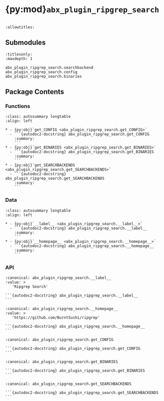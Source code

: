 # {py:mod}`abx_plugin_ripgrep_search`

```{py:module} abx_plugin_ripgrep_search
```

```{autodoc2-docstring} abx_plugin_ripgrep_search
:allowtitles:
```

## Submodules

```{toctree}
:titlesonly:
:maxdepth: 1

abx_plugin_ripgrep_search.searchbackend
abx_plugin_ripgrep_search.config
abx_plugin_ripgrep_search.binaries
```

## Package Contents

### Functions

````{list-table}
:class: autosummary longtable
:align: left

* - {py:obj}`get_CONFIG <abx_plugin_ripgrep_search.get_CONFIG>`
  - ```{autodoc2-docstring} abx_plugin_ripgrep_search.get_CONFIG
    :summary:
    ```
* - {py:obj}`get_BINARIES <abx_plugin_ripgrep_search.get_BINARIES>`
  - ```{autodoc2-docstring} abx_plugin_ripgrep_search.get_BINARIES
    :summary:
    ```
* - {py:obj}`get_SEARCHBACKENDS <abx_plugin_ripgrep_search.get_SEARCHBACKENDS>`
  - ```{autodoc2-docstring} abx_plugin_ripgrep_search.get_SEARCHBACKENDS
    :summary:
    ```
````

### Data

````{list-table}
:class: autosummary longtable
:align: left

* - {py:obj}`__label__ <abx_plugin_ripgrep_search.__label__>`
  - ```{autodoc2-docstring} abx_plugin_ripgrep_search.__label__
    :summary:
    ```
* - {py:obj}`__homepage__ <abx_plugin_ripgrep_search.__homepage__>`
  - ```{autodoc2-docstring} abx_plugin_ripgrep_search.__homepage__
    :summary:
    ```
````

### API

````{py:data} __label__
:canonical: abx_plugin_ripgrep_search.__label__
:value: >
   'Ripgrep Search'

```{autodoc2-docstring} abx_plugin_ripgrep_search.__label__
```

````

````{py:data} __homepage__
:canonical: abx_plugin_ripgrep_search.__homepage__
:value: >
   'https://github.com/BurntSushi/ripgrep'

```{autodoc2-docstring} abx_plugin_ripgrep_search.__homepage__
```

````

````{py:function} get_CONFIG()
:canonical: abx_plugin_ripgrep_search.get_CONFIG

```{autodoc2-docstring} abx_plugin_ripgrep_search.get_CONFIG
```
````

````{py:function} get_BINARIES()
:canonical: abx_plugin_ripgrep_search.get_BINARIES

```{autodoc2-docstring} abx_plugin_ripgrep_search.get_BINARIES
```
````

````{py:function} get_SEARCHBACKENDS()
:canonical: abx_plugin_ripgrep_search.get_SEARCHBACKENDS

```{autodoc2-docstring} abx_plugin_ripgrep_search.get_SEARCHBACKENDS
```
````
